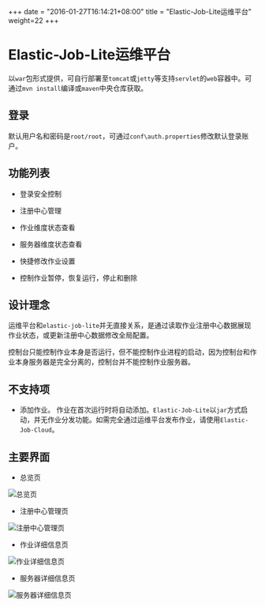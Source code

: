 +++
date = "2016-01-27T16:14:21+08:00"
title = "Elastic-Job-Lite运维平台"
weight=22
+++

# Elastic-Job-Lite运维平台

以`war`包形式提供，可自行部署至`tomcat`或`jetty`等支持`servlet`的`web`容器中。可通过`mvn install`编译或`maven`中央仓库获取。

## 登录

默认用户名和密码是`root/root`，可通过`conf\auth.properties`修改默认登录账户。

## 功能列表

* 登录安全控制

* 注册中心管理

* 作业维度状态查看

* 服务器维度状态查看

* 快捷修改作业设置

* 控制作业暂停，恢复运行，停止和删除

## 设计理念

运维平台和`elastic-job-lite`并无直接关系，是通过读取作业注册中心数据展现作业状态，或更新注册中心数据修改全局配置。

控制台只能控制作业本身是否运行，但不能控制作业进程的启动，因为控制台和作业本身服务器是完全分离的，控制台并不能控制作业服务器。

## 不支持项

* 添加作业。
作业在首次运行时将自动添加。`Elastic-Job-Lite`以`jar`方式启动，并无作业分发功能。如需完全通过运维平台发布作业，请使用`Elastic-Job-Cloud`。

## 主要界面

* 总览页

![总览页](../../../../../img/console/lite_index.png)

* 注册中心管理页

![注册中心管理页](../../../../../img/console/lite_reg_center.png)

* 作业详细信息页

![作业详细信息页](../../../../../img/console/lite_job_details.png)

* 服务器详细信息页

![服务器详细信息页](../../../../../img/console/lite_server_details.png)